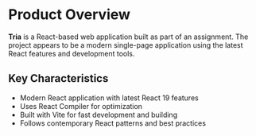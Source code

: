 # Product Overview

**Tria** is a React-based web application built as part of an assignment. The project appears to be a modern single-page application using the latest React features and development tools.

## Key Characteristics
- Modern React application with latest React 19 features
- Uses React Compiler for optimization
- Built with Vite for fast development and building
- Follows contemporary React patterns and best practices